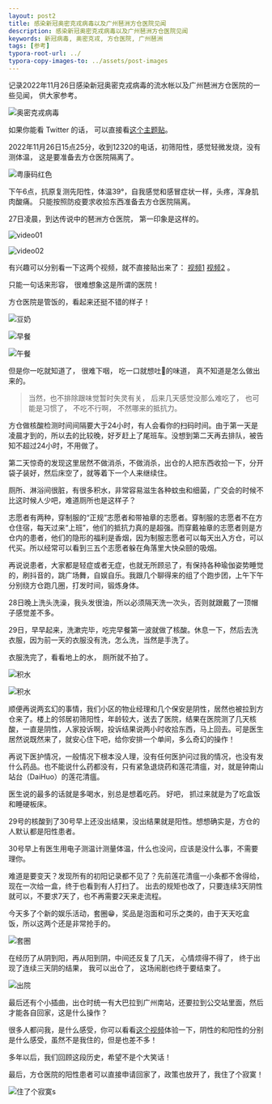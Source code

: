 ```yaml
---
layout: post2
title: 感染新冠奥密克戎病毒以及广州琶洲方仓医院见闻
description: 感染新冠奥密克戎病毒以及广州琶洲方仓医院见闻
keywords: 新冠病毒, 奥密克戎, 方仓医院, 广州琶洲
tags: [参考]
typora-root-url: ../
typora-copy-images-to: ../assets/post-images
---
```


记录2022年11月26日感染新冠奥密克戎病毒的流水帐以及广州琶洲方仓医院的一些见闻， 供大家参考。

![奥密克戎病毒](/assets/post-images/omicron.jpeg)

如果你能看 Twitter 的话， 可以直接看[这个主题贴](https://twitter.com/zhimin_zhang/status/1596452679772880896)。

2022年11月26日15点25分，收到12320的电话，初筛阳性，感觉轻微发烧，没有测体温， 这是要准备去方仓医院隔离了。

![粤康码红色](/assets/post-images/yuekangma-is-red.jpeg)

下午6点，抗原复测先阳性，体温39°，自我感觉和感冒症状一样，头疼，浑身肌肉酸痛。 只能按照防疫要求收拾东西准备去方仓医院隔离。

27日凌晨，到达传说中的琶洲方仓医院， 第一印象是这样的。

![video01](/assets/post-images/140_1670674409.video_thumb.jpg)

![video02](/assets/post-images/141_1670674439.video_thumb.jpg)

有兴趣可以分别看一下这两个视频，就不直接贴出来了： [视频1](/assets/post-images/140_1670674409.mp4) [视频2](/assets/post-images/141_1670674439.mp4) 。

只能一句话来形容， 很难想象这是所谓的医院！

方仓医院是管饭的，看起来还挺不错的样子！

![豆奶](/assets/post-images/Fihn2RgXgAE133-.jpeg)

![早餐](/assets/post-images/FihossiUAAEqg4c.jpeg)

![午餐](/assets/post-images/FikJ_cmXoAAFFx5.jpeg)

但是你一吃就知道了， 很难下咽， 吃一口就想吐🤮的味道， 真不知道是怎么做出来的。

> 当然，也不排除跟味觉暂时失灵有关， 后来几天感觉没那么难吃了， 也可能是习惯了， 不吃不行啊， 不然哪来的抵抗力。

方仓做核酸检测时间间隔要大于24小时，有人会看你的扫码时间。由于第一天是凌晨才到的，所以去的比较晚，好歹赶上了尾班车。没想到第二天再去排队，被告知不超过24小时，不用做了。

第二天惊奇的发现这里居然不做消杀，不做消杀，出仓的人把东西收拾一下，分开袋子装好，然后床空了，就等着下一个人来继续住。

厕所、淋浴间很脏，有很多积水，非常容易滋生各种蚊虫和细菌，广交会的时候不比这时候人少吧，难道厕所也是这样子？

志愿者有两种，穿制服的“正规”志愿者和带袖章的志愿者。穿制服的志愿者不在方仓住宿，每天过来“上班”，他们的抵抗力真的是超强。而穿戴袖章的志愿者则是方仓内的患者，他们的隐形的福利是香烟，因为制服志愿者可以每天出入方仓，可以代买。所以经常可以看到三五个志愿者躲在角落里大快朵颐的吸烟。

再说说患者，大家都是轻症或者无症，也就无所顾忌了，有保持各种瑜伽姿势睡觉的，刷抖音的，跳广场舞，自娱自乐。我跟几个聊得来的组了个跑步团，上午下午分别绕方仓跑几圈，打发时间，锻炼身体。

28日晚上洗头洗澡，我头发很油，所以必须隔天洗一次头，否则就跟戴了一顶帽子感觉差不多。

29日，早早起来，洗漱完毕，吃完早餐第一波就做了核酸。休息一下，然后去洗衣服，因为前一天的衣服没有洗，怎么洗，当然是手洗了。

衣服洗完了，看看地上的水， 厕所就不拍了。

![积水](/assets/post-images/Fis0KgXaEAAhxed.jpeg)

![积水](/assets/post-images/Fis0SgJakAADX5J.jpeg)

顺便再说两玄幻的事情，我们小区的物业经理和几个保安是阴性，居然也被拉到方仓来了。楼上的邻居初筛阳性，年龄较大，送去了医院，结果在医院测了几天核酸，一直是阴性，人家投诉啊，投诉结果说两小时收拾东西，马上回去。可是医生居然说既然来了，就安心住下吧，给你安排一个单间，多么奇幻的操作！

再说下医护情况，一般情况下根本没人理，没有任何医护问过我的情况，也没有发什么药品。也不能说什么药都没有，只有紧急退烧药和莲花清瘟，对，就是钟南山站台（DaiHuo）的莲花清瘟。

医生说的最多的话就是多喝水，别总是想着吃药。 好吧， 抓过来就是为了吃盒饭和睡硬板床。

29号的核酸到了30号早上还没出结果，没出结果就是阳性。想想确实是，方仓的人默认都是阳性患者。

30号早上有医生用电子测温计测量体温，什么也没问，应该是没什么事，不需要理你。

难道是要变天？发现所有的初阳记录都不见了？先前莲花清瘟一小条都不舍得给，现在一次给一盒，终于也看到有人打扫了。 出去的规矩也改了，只要连续3天阴性就可以，不要求7天了，也不再需要2天来走流程。

今天多了个新的娱乐活动，套圈😁，奖品是泡面和可乐之类的，由于天天吃盒饭，所以这两个还是非常抢手的。

![套圈](/assets/post-images/Fi9q7N5WAAEHKvX.jpeg)

在经历了从阴到阳，再从阳到阴，中间还反复了几天， 心情烦得不得了， 终于出现了连续三天阴的结果， 我可以出仓了， 这场闹剧也终于要结束了。

![出院](/assets/post-images/FjfsIf3aEAAgoDB.jpeg)

最后还有个小插曲，出仓时统一有大巴拉到广州南站，还要拉到公交站里面，然后才能各自回家，这是什么操作？

很多人都问我，是什么感受，你可以看看[这个视频](/assets/post-images/142_1670676454.mp4)体验一下，阴性的和阳性的分别是什么感受，虽然不是我住的，但是也差不多！

多年以后，我们回顾这段历史，希望不是个大笑话！

最后，方仓医院的阳性患者可以直接申请回家了，政策也放开了，我住了个寂寞！

![住了个寂寞s](/assets/post-images/1431670676882_.pic.jpg)
